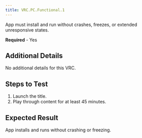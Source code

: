 ```yaml
---
title: VRC.PC.Functional.1
---
```

App must install and run without crashes, freezes, or extended unresponsive states.

**Required** - Yes

## Additional Details

No additional details for this VRC.

## Steps to Test

1. Launch the title.
2. Play through content for at least 45 minutes.
## Expected Result

App installs and runs without crashing or freezing.

